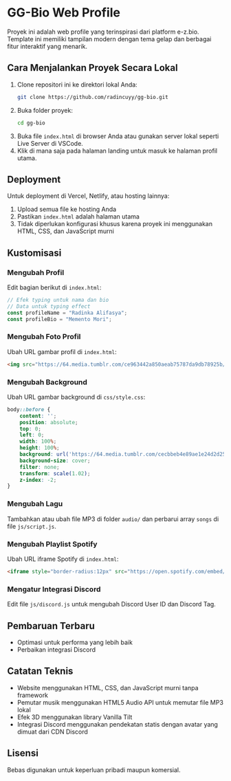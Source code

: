 # GG-Bio Web Profile

Proyek ini adalah web profile yang terinspirasi dari platform e-z.bio. Template ini memiliki tampilan modern dengan tema gelap dan berbagai fitur interaktif yang menarik.

## Cara Menjalankan Proyek Secara Lokal

1. Clone repositori ini ke direktori lokal Anda:
   ```bash
   git clone https://github.com/radincuyy/gg-bio.git
   ```
2. Buka folder proyek:
   ```bash
   cd gg-bio
   ```
3. Buka file `index.html` di browser Anda atau gunakan server lokal seperti Live Server di VSCode.
4. Klik di mana saja pada halaman landing untuk masuk ke halaman profil utama.

## Deployment

Untuk deployment di Vercel, Netlify, atau hosting lainnya:
1. Upload semua file ke hosting Anda
2. Pastikan `index.html` adalah halaman utama
3. Tidak diperlukan konfigurasi khusus karena proyek ini menggunakan HTML, CSS, dan JavaScript murni

## Kustomisasi

### Mengubah Profil

Edit bagian berikut di `index.html`:

```javascript
// Efek typing untuk nama dan bio
// Data untuk typing effect
const profileName = "Radinka Alifasya";
const profileBio = "Memento Mori";
```

### Mengubah Foto Profil

Ubah URL gambar profil di `index.html`:

```html
<img src="https://64.media.tumblr.com/ce963442a850aeab75787da9db78925b/96e3853056a61acc-21/s1280x1920/ee9b0679501230c8e73b6b3f6f905653e7c41679.gifv" alt="Profile Picture" id="profile-picture">
```

### Mengubah Background

Ubah URL gambar background di `css/style.css`:

```css
body::before {
    content: '';
    position: absolute;
    top: 0;
    left: 0;
    width: 100%;
    height: 100%;
    background: url('https://64.media.tumblr.com/cecbbeb4e89ae1e24d2d25363fce031e/3057d72f20fbb610-a2/s500x750/b2f45e54f96860d61efbaba8d340be30f98cc3f5.gifv') no-repeat center center;
    background-size: cover;
    filter: none;
    transform: scale(1.02);
    z-index: -2;
}
```

### Mengubah Lagu

Tambahkan atau ubah file MP3 di folder `audio/` dan perbarui array `songs` di file `js/script.js`.

### Mengubah Playlist Spotify

Ubah URL iframe Spotify di `index.html`:

```html
<iframe style="border-radius:12px" src="https://open.spotify.com/embed/playlist/4kM2ZYjfPO48E8Qb3lK8xD?utm_source=generator&theme=0" width="100%" height="152" frameBorder="0" allow="autoplay; clipboard-write; encrypted-media; fullscreen; picture-in-picture" loading="lazy"></iframe>
```

### Mengatur Integrasi Discord

Edit file `js/discord.js` untuk mengubah Discord User ID dan Discord Tag.


## Pembaruan Terbaru

- Optimasi untuk performa yang lebih baik
- Perbaikan integrasi Discord

## Catatan Teknis

- Website menggunakan HTML, CSS, dan JavaScript murni tanpa framework
- Pemutar musik menggunakan HTML5 Audio API untuk memutar file MP3 lokal
- Efek 3D menggunakan library Vanilla Tilt
- Integrasi Discord menggunakan pendekatan statis dengan avatar yang dimuat dari CDN Discord

## Lisensi

Bebas digunakan untuk keperluan pribadi maupun komersial. 
